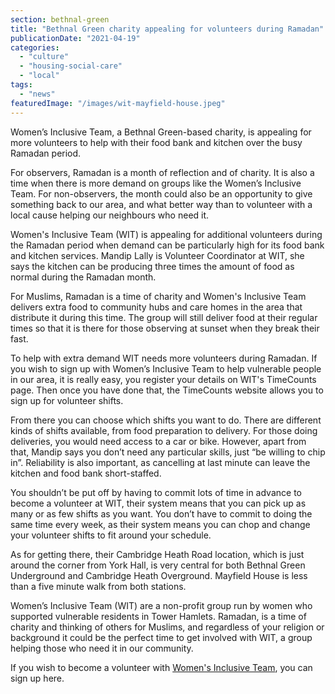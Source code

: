 ```yaml
---
section: bethnal-green
title: "Bethnal Green charity appealing for volunteers during Ramadan"
publicationDate: "2021-04-19"
categories: 
  - "culture"
  - "housing-social-care"
  - "local"
tags: 
  - "news"
featuredImage: "/images/wit-mayfield-house.jpeg"
---
```


Women’s Inclusive Team, a Bethnal Green-based charity, is appealing for more volunteers to help with their food bank and kitchen over the busy Ramadan period. 

For observers, Ramadan is a month of reflection and of charity. It is also a time when there is more demand on groups like the Women’s Inclusive Team. For non-observers, the month could also be an opportunity to give something back to our area, and what better way than to volunteer with a local cause helping our neighbours who need it. 

Women's Inclusive Team (WIT) is appealing for additional volunteers during the Ramadan period when demand can be particularly high for its food bank and kitchen services. Mandip Lally is Volunteer Coordinator at WIT, she says the kitchen can be producing three times the amount of food as normal during the Ramadan month. 

For Muslims, Ramadan is a time of charity and Women's Inclusive Team delivers extra food to community hubs and care homes in the area that distribute it during this time. The group will still deliver food at their regular times so that it is there for those observing at sunset when they break their fast. 

To help with extra demand WIT needs more volunteers during Ramadan. If you wish to sign up with Women’s Inclusive Team to help vulnerable people in our area, it is really easy, you register your details on WIT's TimeCounts page. Then once you have done that, the TimeCounts website allows you to sign up for volunteer shifts.

From there you can choose which shifts you want to do. There are different kinds of shifts available, from food preparation to delivery. For those doing deliveries, you would need access to a car or bike. However, apart from that, Mandip says you don’t need any particular skills, just “be willing to chip in”. Reliability is also important, as cancelling at last minute can leave the kitchen and food bank short-staffed. 

You shouldn’t be put off by having to commit lots of time in advance to become a volunteer at WIT, their system means that you can pick up as many or as few shifts as you want. You don’t have to commit to doing the same time every week, as their system means you can chop and change your volunteer shifts to fit around your schedule. 

As for getting there, their Cambridge Heath Road location, which is just around the corner from York Hall, is very central for both Bethnal Green Underground and Cambridge Heath Overground. Mayfield House is less than a five minute walk from both stations. 

Women’s Inclusive Team (WIT) are a non-profit group run by women who supported vulnerable residents in Tower Hamlets. Ramadan, is a time of charity and thinking of others for Muslims, and regardless of your religion or background it could be the perfect time to get involved with WIT, a group helping those who need it in our community.

If you wish to become a volunteer with [Women's Inclusive Team](https://timecounts.org/womens-inclusive-team), you can sign up here.
